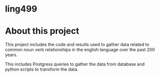 # ling499

# About this project

This project includes the code and results used to gather data related to common noun verb relationships in the english language over the past 200 years.

This includes Postgress queries to gather the data from database and python scripts to transform the data.
